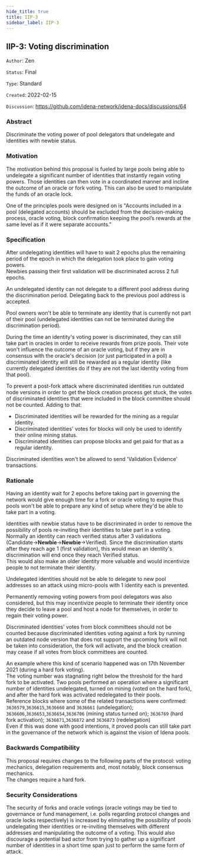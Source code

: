 ```yaml
---
hide_title: true
title: IIP-3
sidebar_label: IIP-3
---
```


## IIP-3: Voting discrimination

`Author`: Zen

`Status`: Final

`Type`: Standard

`Created`: 2022-02-15

`Discussion`: https://github.com/idena-network/idena-docs/discussions/64

### Abstract

Discriminate the voting power of pool delegators that undelegate and identities with newbie status.

### Motivation

The motivation behind this proposal is fueled by large pools being able to undelegate a significant number of identities that instantly regain voting powers. Those identities can then vote in a coordinated manner and incline the outcome of an oracle or fork voting. This can also be used to manipulate the funds of an oracle lock. 

One of the principles pools were designed on is "Accounts included in a pool (delegated accounts) should be excluded from the decision-making process, oracle voting, block confirmation keeping the pool’s rewards at the same level as if it were separate accounts."

### Specification

After undelegating identities will have to wait 2 epochs plus the remaining period of the epoch in which the delegation took place to gain voting powers.   
Newbies passing their first validation will be discriminated across 2 full epochs.   

An undelegated identity can not delegate to a different pool address during the discrimination period. Delegating back to the previous pool address is accepted.

Pool owners won't be able to terminate any identity that is currently not part of their pool (undelegated identities can not be terminated during the discrimination period).   

During the time an identity's voting power is discriminated, they can still take part in oracles in order to receive rewards from prize pools. Their vote won't influence the outcome of an oracle voting, but if they are in consensus with the oracle's decision (or just participated in a poll) a discriminated identity will still be rewarded as a regular identity (like currently delegated identities do if they are not the last identity voting from that pool).

To prevent a post-fork attack where discriminated identities run outdated node versions in order to get the block creation process get stuck, the votes of discriminated identities that were included in the block committee should not be counted. Adding to that:    
- Discriminated identities will be rewarded for the mining as a regular identity.    
- Discriminated identities' votes for blocks will only be used to identify their online mining status.   
- Discriminated identities can propose blocks and get paid for that as a regular identity.   

Discriminated identities won't be allowed to send 'Validation Evidence' transactions.   

### Rationale

Having an identity wait for 2 epochs before taking part in governing the network would give enough time for a fork or oracle voting to expire thus pools won't be able to prepare any kind of setup where they'd be able to take part in a voting.

Identities with newbie status have to be discriminated in order to remove the possibility of pools re-inviting their identities to take part in a voting.     
Normally an identity can reach verified status after 3 validations (Candidate->**Newbie**->**Newbie**->Verified). Since the discrimination starts after they reach age 1 (first validation), this would mean an identity's discrimination will end once they reach Verified status.   
This would also make an older identity more valuable and would incentivize people to not terminate their identity.

Undelegated identities should not be able to delegate to new pool addresses so an attack using micro-pools with 1 identity each is prevented. 

Permanently removing voting powers from pool delegators was also considered, but this may incentivize people to terminate their identity once they decide to leave a pool and host a node for themselves, in order to regain their voting power.   

Discriminated identities' votes from block committees should not be counted because discriminated identities voting against a fork by running an outdated node version that does not support the upcoming fork will not be taken into consideration, the fork will activate, and the block creation may cease if all votes from block committees are counted.

An example where this kind of scenario happened was on 17th November 2021 (during a hard fork voting).    
The voting number was stagnating right below the threshold for the hard fork to be activated. Two pools performed an operation where a significant number of identities undelegated, turned on mining (voted on the hard fork), and after the hard fork was activated redelegated to their pools.  
Reference blocks where some of the related transactions were confirmed:
`3636579`,`3636615`,`3636660` and `3636661` (undelegation); `3636606`,`3636653`,`3636654`,`3636706` (mining status turned on); `3636769` (hard fork activation); `3636871`,`3636872` and `3636873` (redelegation)      
Even if this was done with good intentions, it proved pools can still take part in the governance of the network which is against the vision of Idena pools.

### Backwards Compatibility

This proposal requires changes to the following parts of the protocol: voting mechanics, delegation requirements and, most notably, block consensus mechanics.    
The changes require a hard fork.

### Security Considerations

The security of forks and oracle votings (oracle votings may be tied to governance or fund management, i.e. polls regarding protocol changes and oracle locks respectively) is increased by eliminating the possibility of pools undelegating their identities or re-inviting themselves with different addresses and manipulating the outcome of a voting. This would also discourage a potential bad actor from trying to gather up a significant number of identities in a short time span just to perform the same form of attack.
